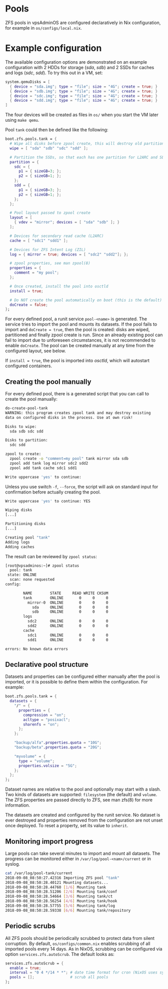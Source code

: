# Pools
ZFS pools in vpsAdminOS are configured declaratively in Nix configuration, for
example in `os/configs/local.nix`.


# Example configuration
The available configuration options are demonstrated on an example configuration
with 2 HDDs for storage (*sda*, *sdb*) and 2 SSDs for caches and logs
(*sdc*, *sdd*). To try this out in a VM, set:

```nix
system.qemuDisks = [
  { device = "sda.img"; type = "file"; size = "4G"; create = true; }
  { device = "sdb.img"; type = "file"; size = "4G"; create = true; }
  { device = "sdc.img"; type = "file"; size = "4G"; create = true; }
  { device = "sdd.img"; type = "file"; size = "4G"; create = true; }
]
```

The four devices will be created as files in `os/` when you start the VM later
using `make qemu`.

Pool `tank` could then be defined like the following:

```nix
boot.zfs.pools.tank = {
  # Wipe all disks before zpool create, this will destroy old partition tables
  wipe = [ "sda" "sdb" "sdc" "sdd" ];

  # Partition the SSDs, so that each has one partition for L2ARC and SLOG
  partition = {
    sdc = {
      p1 = { sizeGB=3; };
      p2 = { sizeGB=1; };
    };
    sdd = {
      p1 = { sizeGB=3; };
      p2 = { sizeGB=1; };
    };
  };

  # Pool layout passed to zpool create
  layout = [
    { vdev = "mirror"; devices = [ "sda" "sdb" ]; }
  ];

  # Devices for secondary read cache (L2ARC)
  cache = [ "sdc1" "sdd1" ];

  # Devices for ZFS Intent Log (ZIL)
  log = { mirror = true; devices = [ "sdc2" "sdd2"]; };

  # zpool properties, see man zpool(8)
  properties = {
    comment = "my pool";
  };

  # Once created, install the pool into osctld
  install = true;

  # Do NOT create the pool automatically on boot (this is the default)
  doCreate = false;
};
```

For every defined pool, a runit service `pool-<name>` is generated. The service
tries to import the pool and mounts its datasets. If the pool fails to import
and `doCreate = true`, then the pool is created: disks are wiped, partitioned
and finally zpool create is run. Since an already existing pool can fail to
import due to unforeseen circumstances, it is not recommended to enable
`doCreate`. The pool can be created manually at any time from the configured
layout, see below.

If `install = true`, the pool is imported into *osctld*, which will autostart
configured containers.

## Creating the pool manually
For every defined pool, there is a generated script that you can call to create
the pool manually:

```bash
do-create-pool-tank
WARNING: this program creates zpool tank and may destroy existing
data on configured disks in the process. Use at own risk!

Disks to wipe:
  sda sdb sdc sdd

Disks to partition:
  sdc sdd

zpool to create:
  zpool create -o "comment=my pool" tank mirror sda sdb
  zpool add tank log mirror sdc2 sdd2
  zpool add tank cache sdc1 sdd1

Write uppercase 'yes' to continue:
```

Unless you use switch `-f`, `--force`, the script will ask on standard input for
confirmation before actually creating the pool.

```bash
Write uppercase 'yes' to continue: YES

Wiping disks
[...]

Partitioning disks
[...]

Creating pool "tank"
Adding logs
Adding caches
```

The result can be reviewed by `zpool status`:

```bash
[root@vpsadminos:~]# zpool status
  pool: tank
 state: ONLINE
  scan: none requested
config:

        NAME        STATE     READ WRITE CKSUM
        tank        ONLINE       0     0     0
          mirror-0  ONLINE       0     0     0
            sda     ONLINE       0     0     0
            sdb     ONLINE       0     0     0
        logs
          sdc2      ONLINE       0     0     0
          sdd2      ONLINE       0     0     0
        cache
          sdc1      ONLINE       0     0     0
          sdd1      ONLINE       0     0     0

errors: No known data errors
```

## Declarative pool structure
Datasets and properties can be configured either manually after the pool is
imported, or it is possible to define them within the configuration.
For example:

```nix
boot.zfs.pools.tank = {
  datasets = {
    "/" = {
      properties = {
        compression = "on";
        acltype = "posixacl";
        sharenfs = "on";
      };
    };

    "backup/alfa".properties.quota = "10G";
    "backup/beta".properties.quota = "20G";

    "myvolume" = {
      type = "volume";
      properties.volsize = "5G";
    };
  };
};
```

Dataset names are relative to the pool and optionally may start with a slash.
Two kinds of datasets are supported: `filesystem` (the default) and `volume`.
The ZFS properties are passed directly to ZFS, see man zfs(8) for more
information.

The datasets are created and configured by the runit service. No dataset is
ever destroyed and properties removed from the configuration are not unset
once deployed. To reset a property, set its value to `inherit`.

## Monitoring import progress
Large pools can take several minutes to import and mount all datasets.
The progress can be monitored either in `/var/log/pool-<nam>/current` or
in syslog.

```bash
cat /var/log/pool-tank/current
2018-09-08_08:50:27.42316 Importing ZFS pool "tank"
2018-09-08_08:50:28.40121 Mounting datasets...
2018-09-08_08:50:28.44760 [1/6] Mounting tank
2018-09-08_08:50:28.51206 [2/6] Mounting tank/conf
2018-09-08_08:50:28.54664 [3/6] Mounting tank/ct
2018-09-08_08:50:28.56254 [4/6] Mounting tank/hook
2018-09-08_08:50:28.57755 [5/6] Mounting tank/log
2018-09-08_08:50:28.59338 [6/6] Mounting tank/repository
```

## Periodic scrubs
All ZFS pools should be periodically scrubbed to protect data from silent
corruption. By default, `os/configs/common.nix` enables scrubbing of all
imported pools every 14 days. As in NixOS, scrubbing can be configured
via option `services.zfs.autoScrub`. The default looks as:

```nix
services.zfs.autoScrub = {
  enable = true;
  interval = "0 4 */14 * *"; # date time format for cron (NixOS uses systemd calendar format)
  pools = [];                # scrub all pools
};
```
